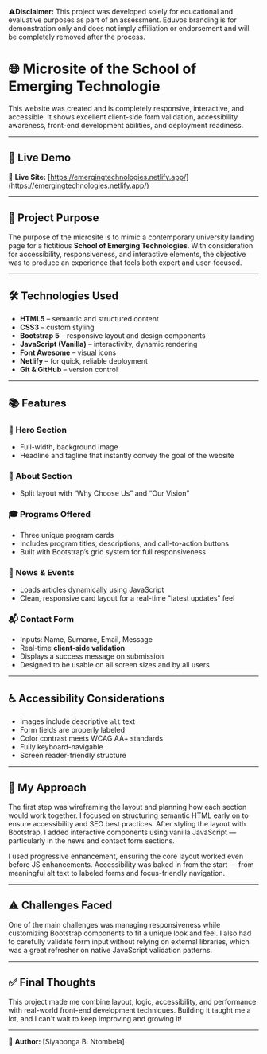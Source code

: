 
⚠️**Disclaimer:**
This project was developed solely for educational and evaluative purposes as part of an assessment. Eduvos branding is for demonstration only and does not imply affiliation or endorsement and will be completely removed after the process.

# 🌐 Microsite of the School of Emerging Technologie

This website was created and is completely responsive, interactive, and accessible. It shows excellent client-side form validation, accessibility awareness, front-end development abilities, and deployment readiness.

---

## 🚀 Live Demo

📍 **Live Site:** [https://emergingtechnologies.netlify.app/](https://emergingtechnologies.netlify.app/)

---

## 🧠 Project Purpose

The purpose of the microsite is to mimic a contemporary university landing page for a fictitious **School of Emerging Technologies**. With consideration for accessibility, responsiveness, and interactive elements, the objective was to produce an experience that feels both expert and user-focused.

---

## 🛠️ Technologies Used

- **HTML5** – semantic and structured content  
- **CSS3** – custom styling 
- **Bootstrap 5** – responsive layout and design components  
- **JavaScript (Vanilla)** – interactivity, dynamic rendering  
- **Font Awesome** – visual icons  
- **Netlify** – for quick, reliable deployment  
- **Git & GitHub** – version control 

---

## 📚 Features

### 🎯 Hero Section
- Full-width, background image
- Headline and tagline that instantly convey the goal of the website

### 💬 About Section
- Split layout with “Why Choose Us” and “Our Vision”

### 🎓 Programs Offered
- Three unique program cards
- Includes program titles, descriptions, and call-to-action buttons
- Built with Bootstrap’s grid system for full responsiveness

### 📰 News & Events
- Loads articles dynamically using JavaScript
- Clean, responsive card layout for a real-time "latest updates" feel

### 📬 Contact Form
- Inputs: Name, Surname, Email, Message
- Real-time **client-side validation**
- Displays a success message on submission
- Designed to be usable on all screen sizes and by all users

---

## ♿ Accessibility Considerations

- Images include descriptive `alt` text  
- Form fields are properly labeled  
- Color contrast meets WCAG AA+ standards  
- Fully keyboard-navigable  
- Screen reader-friendly structure  

---

## 🧭 My Approach

The first step was wireframing the layout and planning how each section would work together. I focused on structuring semantic HTML early on to ensure accessibility and SEO best practices. After styling the layout with Bootstrap, I added interactive components using vanilla JavaScript — particularly in the news and contact form sections.

I used progressive enhancement, ensuring the core layout worked even before JS enhancements. Accessibility was baked in from the start — from meaningful alt text to labeled forms and focus-friendly navigation.

---

## ⚠️ Challenges Faced

One of the main challenges was managing responsiveness while customizing Bootstrap components to fit a unique look and feel. I also had to carefully validate form input without relying on external libraries, which was a great refresher on native JavaScript validation patterns.

---

## ✅ Final Thoughts

This project made me combine layout, logic, accessibility, and performance with real-world front-end development techniques. Building it taught me a lot, and I can't wait to keep improving and growing it!

---

📌 **Author:** [Siyabonga B. Ntombela]   

